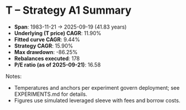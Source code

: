 # T – Strategy A1 Summary

- **Span**: 1983-11-21 → 2025-09-19 (41.83 years)
- **Underlying (T price) CAGR**: 11.90%
- **Fitted curve CAGR**: 9.44%
- **Strategy CAGR**: 15.90%
- **Max drawdown**: -86.25%
- **Rebalances executed**: 178
- **P/E ratio (as of 2025-09-21)**: 16.58

Notes:

- Temperatures and anchors per experiment govern deployment; see EXPERIMENTS.md for details.
- Figures use simulated leveraged sleeve with fees and borrow costs.

